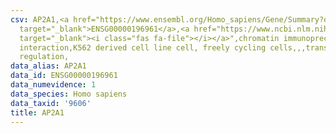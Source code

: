 ```yaml
---
csv: AP2A1,<a href="https://www.ensembl.org/Homo_sapiens/Gene/Summary?db=core;g=ENSG00000196961"
  target="_blank">ENSG00000196961</a>,<a href="https://www.ncbi.nlm.nih.gov/pubmed/23959860"
  target="_blank"><i class="fas fa-file"></i></a>",chromatin immunoprecipitation assay,direct
  interaction,K562 derived cell line cell, freely cycling cells,,,transcriptional
  regulation,
data_alias: AP2A1
data_id: ENSG00000196961
data_numevidence: 1
data_species: Homo sapiens
data_taxid: '9606'
title: AP2A1
---
```

